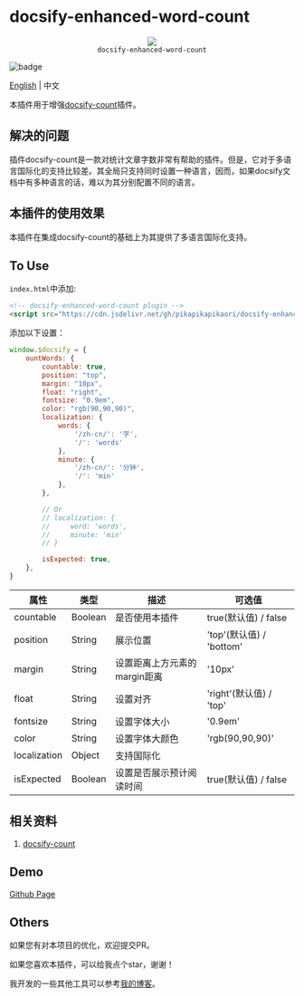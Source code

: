 # docsify-enhanced-word-count

<p align="center">
  <img src="https://docsify.js.org/_media/icon.svg" />
  <br />
  <code>docsify-enhanced-word-count</code>
</p>

![badge](https://img.shields.io/github/last-commit/pikapikapikaori/docsify-enhanced-word-count)

[English](README.md) | 中文

本插件用于增强[docsify-count](https://github.com/827652549/docsify-count)插件。

## 解决的问题

插件docsify-count是一款对统计文章字数非常有帮助的插件。但是，它对于多语言国际化的支持比较差。其全局只支持同时设置一种语言，因而，如果docsify文档中有多种语言的话，难以为其分别配置不同的语言。

## 本插件的使用效果

本插件在集成docsify-count的基础上为其提供了多语言国际化支持。

## To Use

`index.html`中添加:

```html
<!-- docsify-enhanced-word-count plugin -->
<script src="https://cdn.jsdelivr.net/gh/pikapikapikaori/docsify-enhanced-word-count/src/countWords.js"></script>
```

添加以下设置：

```js
window.$docsify = {
    ountWords: {
        countable: true,
        position: "top",
        margin: "10px",
        float: "right",
        fontsize: "0.9em",
        color: "rgb(90,90,90)",
        localization: {
            words: {
                '/zh-cn/': '字',
                '/': 'words'
            },
            minute: {
                '/zh-cn/': '分钟',
                '/': 'min'
            },
        },

        // Or
        // localization: {
        //     word: 'words',
        //     minute: 'min'
        // }

        isExpected: true,
    },
}
```

| 属性    | 类型    | 描述                          | 可选值                     |
| ------------ | ------- | ------------------------------------ | ------------------------- |
| countable    | Boolean | 是否使用本插件       | true(默认值) / false     |
| position     | String  | 展示位置                 | 'top'(默认值) / 'bottom' |
| margin       | String  | 设置距离上方元素的margin距离   | '10px'                    |
| float        | String  | 设置对齐                        | 'right'(默认值) / 'top'  |
| fontsize     | String  | 设置字体大小                        | '0.9em'                   |
| color        | String  | 设置字体大颜色                        | 'rgb(90,90,90)'           |
| localization | Object  | 支持国际化              |                           |
| isExpected   | Boolean | 设置是否展示预计阅读时间 | true(默认值) / false     |

## 相关资料

1. [docsify-count](https://github.com/827652549/docsify-count)

## Demo

[Github Page](https://pikapikapikaori.github.io/docsify-enhanced-word-count/)

## Others

如果您有对本项目的优化，欢迎提交PR。

如果您喜欢本插件，可以给我点个star，谢谢！

我开发的一些其他工具可以参考[我的博客](https://pikapikapikaori.github.io/pikapikapi-blog/#/ITtech/)。
